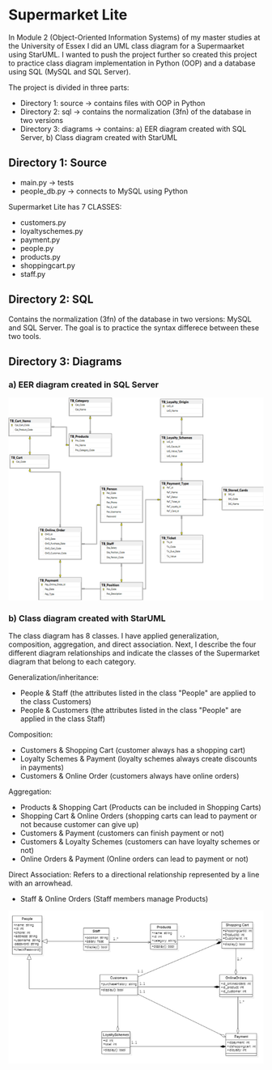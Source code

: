 # Supermarket Lite


In Module 2 (Object-Oriented Information Systems) of my master studies at the University of Essex I did an UML class diagram for a Supermaarket using StarUML. I wanted to push the project further so created this project to practice class diagram implementation in Python (OOP) and a database using SQL (MySQL and SQL Server). 

The project is divided in three parts: 
* Directory 1: source -> contains files with OOP in Python
* Directory 2: sql -> contains the normalization (3fn) of the database in two versions 
* Directory 3: diagrams -> contains: a) EER diagram created with SQL Server, b) Class diagram created with StarUML 

## Directory 1: Source  

* main.py -> tests 
* people_db.py -> connects to MySQL using Python  

Supermarket Lite has 7 CLASSES:
* customers.py 
* loyaltyschemes.py 
* payment.py 
* people.py 
* products.py 
* shoppingcart.py 
* staff.py 


## Directory 2: SQL   

Contains the normalization (3fn) of the database in two versions: MySQL and SQL Server. The goal is to practice the syntax differece between these two tools. 
 
## Directory 3: Diagrams  

### a) EER diagram created in SQL Server 

![EER Diagram](diagrams/EER_Diagram_SQL_Server.png)

### b) Class diagram created with StarUML

The class diagram has 8 classes. I have applied generalization, composition, aggregation, and direct association.  Next, I describe the four different diagram relationships and indicate the classes of the Supermarket diagram that belong to each category. 

Generalization/inheritance:    

* People & Staff (the attributes listed in the class "People" are applied to the class Customers) 
* People & Customers (the attributes listed in the class "People" are applied in the class Staff)       

Composition:  

* Customers & Shopping Cart (customer always has a shopping cart)
* Loyalty Schemes & Payment (loyalty schemes always create discounts in payments) 
* Customers & Online Order (customers always have online orders) 

Aggregation:  

* Products & Shopping Cart (Products can be included in Shopping Carts) 
* Shopping Cart & Online Orders (shopping carts can lead to payment or not because customer can give up)
* Customers & Payment (customers can finish payment or not)
* Customers & Loyalty Schemes (customers can have loyalty schemes or not)
* Online Orders & Payment (Online orders can lead to payment or not)


Direct Association: Refers to a directional relationship represented by a line with an arrowhead.

* Staff  & Online Orders  (Staff members manage Products)

![class diagram](diagrams/Supermarket_Class_Diagram_UML.png)
